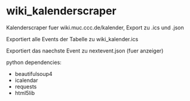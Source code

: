 wiki_kalenderscraper
====================

Kalenderscraper fuer wiki.muc.ccc.de/kalender, Export zu .ics und .json

Exportiert alle Events der Tabelle zu
wiki_kalender.ics

Exportiert das naechste Event zu
nextevent.json
(fuer anzeiger)

python dependencies:
* beautifulsoup4
* icalendar
* requests
* html5lib
